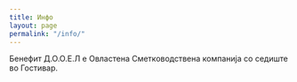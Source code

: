 ```yaml
---
title: Инфо
layout: page
permalink: "/info/"
---
```


Бенефит Д.О.О.Е.Л е Овластена Сметководствена компанија со седиште во Гостивар.
